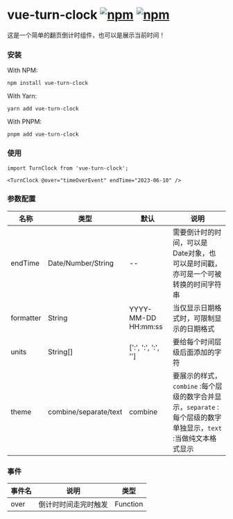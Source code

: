 # vue-turn-clock  [![npm](https://img.shields.io/npm/v/vue-turn-clock.svg)](https://www.npmjs.com/package/vue-turn-clock) [![npm](https://img.shields.io/npm/dt/vue-turn-clock.svg)](https://www.npmjs.com/package/vue-turn-clock)

这是一个简单的翻页倒计时组件，也可以是展示当前时间！

### 安装

With NPM:
```
npm install vue-turn-clock
```
With Yarn:
```
yarn add vue-turn-clock
```
With PNPM:
```
pnpm add vue-turn-clock
```

### 使用

```vue
import TurnClock from 'vue-turn-clock';

<TurnClock @over="timeOverEvent" endTime="2023-06-10" />
```

### 参数配置
| 名称 | 类型 | 默认 | 说明 |
| -- | -- | -- | -- |
| endTime | Date/Number/String | -- | 需要倒计时的时间，可以是Date对象，也可以是时间戳，亦可是一个可被转换的时间字符串 |
| formatter | String | YYYY-MM-DD HH:mm:ss | 当仅显示日期格式时，可限制显示的日期格式 |
| units | String[] | [':', ':', ':', ''] | 要给每个时间层级后面添加的字符 |
| theme | combine/separate/text | combine | 要展示的样式，`combine` :每个层级的数字合并显示，`separate` :每个层级的数字单独显示，`text` :当做纯文本格式显示

### 事件
| 事件名 | 说明 | 类型 |
| -- | -- | -- |
| over | 倒计时时间走完时触发 | Function |
